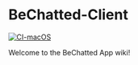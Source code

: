 # BeChatted-Client 
[![CI-macOS](https://github.com/VMironiuk/BeChatted-Client/actions/workflows/CI_macOS.yml/badge.svg)](https://github.com/VMironiuk/BeChatted-Client/actions/workflows/CI_macOS.yml)

Welcome to the BeChatted App wiki!